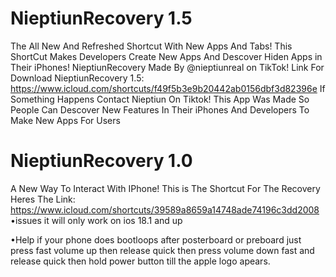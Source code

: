 # NieptiunRecovery 1.5
The All New And Refreshed Shortcut With New Apps And Tabs!
This ShortCut Makes Developers Create
New Apps And Descover Hiden Apps in
Their iPhones!
NieptiunRecovery Made By @nieptiunreal
on TikTok!
Link For Download NieptiunRecovery 1.5:
https://www.icloud.com/shortcuts/f49f5b3e9b20442ab0156dbf3d82396e
If Something Happens Contact Nieptiun On
Tiktok!
This App Was Made So People Can Descover
New Features In Their iPhones And Developers To Make New Apps For Users




# NieptiunRecovery 1.0
A New Way To Interact With IPhone!
This is The Shortcut For The Recovery
Heres The Link: https://www.icloud.com/shortcuts/39589a8659a14748ade74196c3dd2008
•issues
it will only work on ios 18.1 and up


•Help
if your phone does bootloops after posterboard or preboard just press fast volume up then release quick then press volume down fast and release quick then hold power button till the apple logo apears.
